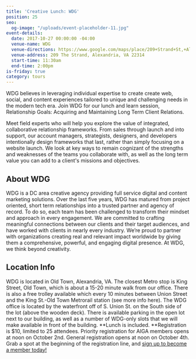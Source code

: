 ```yaml
---
title: 'Creative Lunch: WDG'
position: 25
seo:
  og-image: "/uploads/event-placeholder-11.jpg"
event-details:
  date: 2017-10-27 00:00:00 -04:00
  venue-name: WDG
  venue-directions: https://www.google.com/maps/place/209+Strand+St,+Alexandria,+VA+22314/data=!4m2!3m1!1s0x89b7b058c628041d:0x9598398e18b5da18?sa=X&ved=0ahUKEwjr4_Gf6b7WAhUXM8AKHW8WDiQQ8gEIJTAA
  venue-address: 209 The Strand, Alexandria, VA 22314
  start-time: 11:30am
  end-time: 2:00pm
is-friday: true
category: tours
---
```


WDG believes in leveraging individual expertise to create create web, social, and content experiences tailored to unique and challenging needs in the modern tech era. Join WDG for our lunch and learn session, Relationship Goals: Acquiring and Maintaining Long Term Client Relations.

Meet field experts who will help you explore the value of integrated, collaborative relationship frameworks. From sales through launch and into support, our account managers, strategists, designers, and developers intentionally design frameworks that last, rather than simply focusing on a website launch. We look at key ways to remain cognizant of the strengths and weaknesses of the teams you collaborate with, as well as the long term value you can add to a client's missions and objectives.

## About WDG
WDG is a DC area creative agency providing full service digital and content marketing solutions. Over the last five years, WDG has matured from project oriented, short term relationships into a trusted partner and agency of record. To do so, each team has been challenged to transform their mindset and approach in every engagement. We are committed to crafting meaningful connections between our clients and their target audiences, and have worked with clients in nearly every industry. We’re proud to partner with organizations creating real and relevant impact worldwide by giving them a comprehensive, powerful, and engaging digital presence. At WDG, we think beyond creativity.

## Location Info
WDG is located in Old Town, Alexandria, VA. The closest Metro stop is King Street, Old Town, which is about a 15-20 minute walk from our office. There is also a free trolley available which every 10 minutes between Union Street and the King St.-Old Town Metrorail station (see more info here). The WDG office is located by the waterfront off of S. Union St. on the South side of the lot (above the wooden deck). There is available parking in the open lot next to our building, as well as a number of WDG-only slots that we will make available in front of the building.
**Lunch is included. **Registration is $10, limited to 25 attendees. Priority registration for AIGA members opens at noon on October 2nd. General registration opens at noon on October 4th. Grab a spot at the beginning of the registration line, and [sign up to become a member today!](http://www.aiga.org/join)